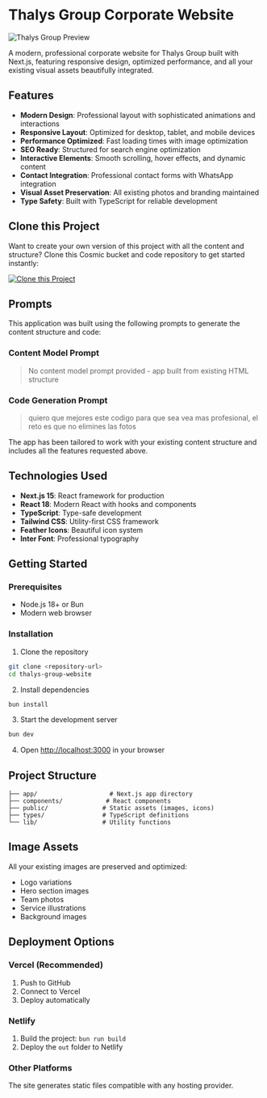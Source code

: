 # Thalys Group Corporate Website

![Thalys Group Preview](https://images.unsplash.com/photo-1507003211169-0a1dd7228f2d?w=1200&h=300&fit=crop&auto=format,compress)

A modern, professional corporate website for Thalys Group built with Next.js, featuring responsive design, optimized performance, and all your existing visual assets beautifully integrated.

## Features

- **Modern Design**: Professional layout with sophisticated animations and interactions
- **Responsive Layout**: Optimized for desktop, tablet, and mobile devices
- **Performance Optimized**: Fast loading times with image optimization
- **SEO Ready**: Structured for search engine optimization
- **Interactive Elements**: Smooth scrolling, hover effects, and dynamic content
- **Contact Integration**: Professional contact forms with WhatsApp integration
- **Visual Asset Preservation**: All existing photos and branding maintained
- **Type Safety**: Built with TypeScript for reliable development

## Clone this Project

Want to create your own version of this project with all the content and structure? Clone this Cosmic bucket and code repository to get started instantly:

[![Clone this Project](https://img.shields.io/badge/Clone%20this%20Project-29abe2?style=for-the-badge&logo=cosmic&logoColor=white)](https://app.cosmicjs.com/projects/new?clone_bucket=68b79f0266cccb5104c6fcfe&clone_repository=68b7a17766cccb5104c6fd01)

## Prompts

This application was built using the following prompts to generate the content structure and code:

### Content Model Prompt

> No content model prompt provided - app built from existing HTML structure

### Code Generation Prompt  

> quiero que mejores este codigo para que sea vea mas profesional, el reto es que no elimines las fotos

The app has been tailored to work with your existing content structure and includes all the features requested above.

## Technologies Used

- **Next.js 15**: React framework for production
- **React 18**: Modern React with hooks and components
- **TypeScript**: Type-safe development
- **Tailwind CSS**: Utility-first CSS framework
- **Feather Icons**: Beautiful icon system
- **Inter Font**: Professional typography

## Getting Started

### Prerequisites

- Node.js 18+ or Bun
- Modern web browser

### Installation

1. Clone the repository
```bash
git clone <repository-url>
cd thalys-group-website
```

2. Install dependencies
```bash
bun install
```

3. Start the development server
```bash
bun dev
```

4. Open [http://localhost:3000](http://localhost:3000) in your browser

## Project Structure

```
├── app/                    # Next.js app directory
├── components/            # React components
├── public/               # Static assets (images, icons)
├── types/                # TypeScript definitions
└── lib/                  # Utility functions
```

## Image Assets

All your existing images are preserved and optimized:
- Logo variations
- Hero section images  
- Team photos
- Service illustrations
- Background images

## Deployment Options

### Vercel (Recommended)
1. Push to GitHub
2. Connect to Vercel
3. Deploy automatically

### Netlify
1. Build the project: `bun run build`
2. Deploy the `out` folder to Netlify

### Other Platforms
The site generates static files compatible with any hosting provider.

<!-- README_END -->